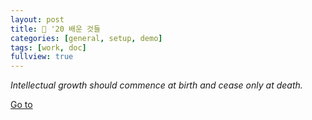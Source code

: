 ```yaml
---
layout: post
title: 🌵 '20 배운 것들
categories: [general, setup, demo]
tags: [work, doc]
fullview: true
---
```


<cite>Intellectual growth should commence at birth and cease only at death.</cite>

<a class="btn btn-default" href="https://jnuho.github.io/learn">Go to</a>
